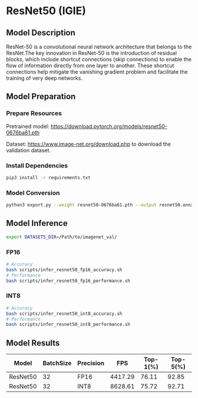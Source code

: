 # ResNet50 (IGIE)

## Model Description

ResNet-50 is a convolutional neural network architecture that belongs to the ResNet.The key innovation in ResNet-50 is the introduction of residual blocks, which include shortcut connections (skip connections) to enable the flow of information directly from one layer to another. These shortcut connections help mitigate the vanishing gradient problem and facilitate the training of very deep networks.

## Model Preparation

### Prepare Resources

Pretrained model: <https://download.pytorch.org/models/resnet50-0676ba61.pth>

Dataset: <https://www.image-net.org/download.php> to download the validation dataset.

### Install Dependencies

```bash
pip3 install -r requirements.txt
```

### Model Conversion

```bash
python3 export.py --weight resnet50-0676ba61.pth --output resnet50.onnx
```

## Model Inference

```bash
export DATASETS_DIR=/Path/to/imagenet_val/
```

### FP16

```bash
# Accuracy
bash scripts/infer_resnet50_fp16_accuracy.sh
# Performance
bash scripts/infer_resnet50_fp16_performance.sh
```

### INT8

```bash
# Accuracy
bash scripts/infer_resnet50_int8_accuracy.sh
# Performance
bash scripts/infer_resnet50_int8_performance.sh
```

## Model Results

| Model    | BatchSize | Precision | FPS     | Top-1(%) | Top-5(%) |
|----------|-----------|-----------|---------|----------|----------|
| ResNet50 | 32        | FP16      | 4417.29 | 76.11    | 92.85    |
| ResNet50 | 32        | INT8      | 8628.61 | 75.72    | 92.71    |

